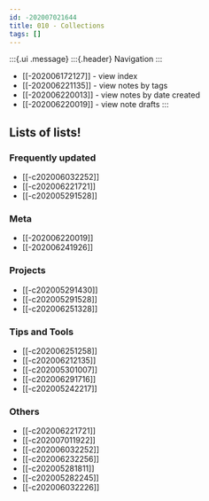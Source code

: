 ```yaml
---
id: -202007021644
title: 010 - Collections
tags: []
---
```


:::{.ui .message}
:::{.header}
Navigation
:::
- [[-202006172127]] - view index
- [[-202006221135]] - view notes by tags 
- [[-202006220013]] - view notes by date created 
- [[-202006220019]] - view note drafts
:::

## Lists of lists!

### Frequently updated
- [[-c202006032252]] <!-- Musical Timeline -->
- [[-c202006221721]] <!-- Cool Things -->
- [[-c202005291528]] <!-- Current Projects -->

### Meta
- [[-202006220019]] <!-- Nursery -->
- [[-202006241926]] <!-- Compost Bin -->

### Projects
- [[-c202005291430]] <!-- Potential Projects -->
- [[-c202005291528]] <!-- Current Projects -->
- [[-c202006251328]] <!-- Completed Projects -->

### Tips and Tools
- [[-c202006251258]] <!-- Academic Tips and Tools -->
- [[-c202006212135]] <!-- Design Tips and Tools -->
- [[-c202005301007]] <!-- Craft Tips and Tools -->
- [[-c202006291716]] <!-- Music Tips and Tools -->
- [[-c202005242217]] <!-- Tech Tips and Tools -->

### Others
- [[-c202006221721]] <!-- Cool Things -->
- [[-c202007011922]] <!-- Interesting People -->
- [[-c202006032252]] <!-- Musical Timeline -->
- [[-c202006232256]] <!-- Poems -->
- [[-c202005281811]] <!-- Printables -->
- [[-c202005282245]] <!-- Recipes -->
- [[-c202006032226]] <!-- Writings -->
